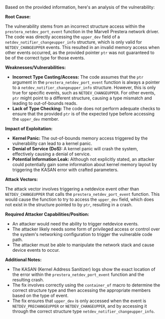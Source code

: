 Based on the provided information, here's an analysis of the vulnerability:

**Root Cause:**

The vulnerability stems from an incorrect structure access within the `prestera_netdev_port_event` function in the Marvell Prestera network driver. The code was directly accessing the `upper_dev` field of a `netdev_notifier_changeupper_info` structure, which is only valid for `NETDEV_CHANGEUPPER` events. This resulted in an invalid memory access when other events occurred, as the provided pointer `ptr` was not guaranteed to be of the correct type for those events.

**Weaknesses/Vulnerabilities:**

- **Incorrect Type Casting/Access:** The code assumes that the `ptr` argument in the `prestera_netdev_port_event` function is always a pointer to a `netdev_notifier_changeupper_info` structure. However, this is only true for specific events, such as `NETDEV_CHANGEUPPER`. For other events, `ptr` might point to a different structure, causing a type mismatch and leading to out-of-bounds reads.
- **Lack of Type Checking:** The code does not perform adequate checks to ensure that the provided `ptr` is of the expected type before accessing the `upper_dev` member.

**Impact of Exploitation:**

- **Kernel Panic:** The out-of-bounds memory access triggered by the vulnerability can lead to a kernel panic.
- **Denial of Service (DoS):** A kernel panic will crash the system, effectively causing a denial of service.
- **Potential Information Leak:** Although not explicitly stated, an attacker could potentially gain some information about kernel memory layout by triggering the KASAN error with crafted parameters.

**Attack Vectors:**

The attack vector involves triggering a netdevice event other than `NETDEV_CHANGEUPPER` that calls the `prestera_netdev_port_event` function. This would cause the function to try to access the `upper_dev` field, which does not exist in the structure pointed to by `ptr`, resulting in a crash.

**Required Attacker Capabilities/Position:**

- An attacker would need the ability to trigger netdevice events.
- The attacker likely needs some form of privileged access or control over the system's networking configuration to trigger the vulnerable code path.
- The attacker must be able to manipulate the network stack and cause device events to occur.

**Additional Notes:**

- The KASAN (Kernel Address Sanitizer) logs show the exact location of the error within the `prestera_netdev_port_event` function and the resulting crash.
- The fix involves correctly using the `container_of` macro to determine the correct structure type and then accessing the appropriate members based on the type of event.
- The fix ensures that `upper_dev` is only accessed when the event is `NETDEV_PRECHANGEUPPER` or `NETDEV_CHANGEUPPER`, and by accessing it through the correct structure type `netdev_notifier_changeupper_info`.